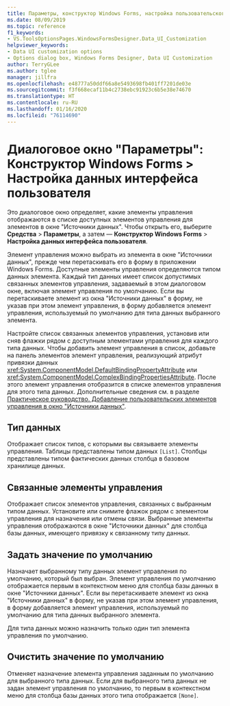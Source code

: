 ```yaml
---
title: Параметры, конструктор Windows Forms, настройка пользовательского интерфейса для работы с данными
ms.date: 08/09/2019
ms.topic: reference
f1_keywords:
- VS.ToolsOptionsPages.WindowsFormsDesigner.Data_UI_Customization
helpviewer_keywords:
- Data UI customization options
- Options dialog box, Windows Forms Designer, Data UI Customization
author: TerryGLee
ms.author: tglee
manager: jillfra
ms.openlocfilehash: e48777a50ddf66a8e5493698fb401ff7201de03e
ms.sourcegitcommit: f3f668ecaf11b4c2738ebc91923c6b5e38e74670
ms.translationtype: HT
ms.contentlocale: ru-RU
ms.lasthandoff: 01/16/2020
ms.locfileid: "76114690"
---
```

# <a name="options-dialog-box-windows-forms-designer--data-ui-customization"></a>Диалоговое окно "Параметры": Конструктор Windows Forms > Настройка данных интерфейса пользователя

Это диалоговое окно определяет, какие элементы управления отображаются в списке доступных элементов управления для элементов в окне "Источники данных". Чтобы открыть его, выберите **Средства** > **Параметры**, а затем — **Конструктор Windows Forms** > **Настройка данных интерфейса пользователя**.

Элемент управления можно выбрать из элемента в окне "Источники данных", прежде чем перетаскивать его в форму в приложении Windows Forms. Доступные элементы управления определяются типом данных элемента. Каждый тип данных имеет список допустимых связанных элементов управления, задаваемый в этом диалоговом окне, включая элемент управления по умолчанию. Если вы перетаскиваете элемент из окна "Источники данных" в форму, не указав при этом элемент управления, в форму добавляется элемент управления, используемый по умолчанию для типа данных выбранного элемента.

Настройте список связанных элементов управления, установив или сняв флажки рядом с доступным элементами управления для каждого типа данных. Чтобы добавить элемент управления в список, добавьте на панель элементов элемент управления, реализующий атрибут привязки данных <xref:System.ComponentModel.DefaultBindingPropertyAttribute> или <xref:System.ComponentModel.ComplexBindingPropertiesAttribute>. После этого элемент управления отобразится в списке элементов управления для этого типа данных. Дополнительные сведения см. в разделе [Практическое руководство. Добавление пользовательских элементов управления в окно "Источники данных"](../..//data-tools/add-custom-controls-to-the-data-sources-window.md).

## <a name="data-type"></a>Тип данных

Отображает список типов, с которыми вы связываете элементы управления. Таблицы представлены типом данных `[List]`. Столбцы представлены типом фактических данных столбца в базовом хранилище данных.

## <a name="associated-controls"></a>Связанные элементы управления

Отображает список элементов управления, связанных с выбранным типом данных. Установите или снимите флажок рядом с элементом управления для назначения или отмены связи. Выбранные элементы управления отображаются в окне "Источники данных" для столбца базы данных, имеющего привязку к связанному типу данных.

## <a name="set-default"></a>Задать значение по умолчанию

Назначает выбранному типу данных элемент управления по умолчанию, который был выбран. Элемент управления по умолчанию отображается первым в контекстном меню для столбца базы данных в окне "Источники данных". Если вы перетаскиваете элемент из окна "Источники данных" в форму, не указав при этом элемент управления, в форму добавляется элемент управления, используемый по умолчанию для типа данных выбранного элемента.

Для типа данных можно назначить только один тип элемента управления по умолчанию.

## <a name="clear-default"></a>Очистить значение по умолчанию

Отменяет назначение элемента управления заданным по умолчанию для выбранного типа данных. Если для выбранного типа данных не задан элемент управления по умолчанию, то первым в контекстном меню для столбца базы данных этого типа отображается `[None]`.
